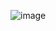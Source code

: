 ![image](https://user-images.githubusercontent.com/6346145/97128782-98c81900-1713-11eb-937c-2fd2ebd906fb.png)
